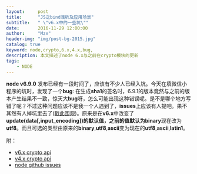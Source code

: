 ```yaml
---
layout:     post
title:      "JS之bind浅析及应用场景"
subtitle:   " \"v6.x中的一些坑\""
date:       2016-11-29 12:00:00
author:     "Mzx"
header-img: "img/post-bg-2015.jpg"
catalog: true
keyword: node,crypto,6.x,4.x,bug,
description: 本文描述了node 6.x与之前在crypto模块的更新
tags:
    - NODE
---
```



**node v6.9.0** 发布已经有一段时间了，应该有不少人已经入坑。今天在填微信小程序的坑时，发现了一个**bug**: 在生成**sha1**的签名时，6.9.1的版本竟然与之前的版本产生结果不一致，惊天大**bug**呀，怎么可能出现这种错误呢。是不是哪个地方写错了呢？不过这种问题应该不是我一个人遇到了，**issues**上应该有人提吧。果不其然有人掉坑里去了([戳此围观](https://github.com/nodejs/node/issues/6487))。原来是在**v6.x**中改变了**update(data[,input_encoding])**的默认值，之前的值默认为**binary**现在改为**utf8**。而且可选的类型由原来的**binary**,**utf8**,**ascii**变为现在的**utf8**,**ascii**,**latin1**。

附：  

* [v6.x crypto api](https://nodejs.org/dist/latest-v6.x/docs/api/crypto.html#crypto_hmac_update_data_input_encoding)
* [v4.x crypto api](http://nodejs.cn/doc/node_4/crypto.html#crypto_hmac_update_data_input_encoding)
* [node github issues](https://github.com/nodejs/node/issues/6487)